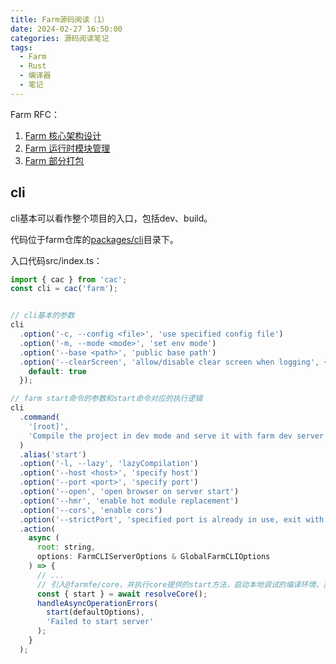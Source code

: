 ```yaml
---
title: Farm源码阅读（1）
date: 2024-02-27 16:50:00
categories: 源码阅读笔记
tags:
  - Farm
  - Rust
  - 编译器
  - 笔记
---
```


Farm RFC：

1. [Farm 核心架构设计](https://github.com/farm-fe/rfcs/blob/9fa2c57d706e13027975233b499f5852963ea762/rfcs/001-core-architecture/rfc.zh-CN.md)
2. [Farm 运行时模块管理](https://github.com/farm-fe/rfcs/blob/9fa2c57d706e13027975233b499f5852963ea762/rfcs/002-runtime-module-management/rfc.zh-CN.md)
3. [Farm 部分打包](hhttps://github.com/farm-fe/rfcs/blob/9fa2c57d706e13027975233b499f5852963ea762/rfcs/003-partial-bundling/rfc.md)

<!-- more -->

## cli

cli基本可以看作整个项目的入口，包括dev、build。

代码位于farm仓库的[packages/cli](https://github.com/farm-fe/farm/tree/main/packages/cli)目录下。

入口代码src/index.ts：

```js
import { cac } from 'cac';
const cli = cac('farm');


// cli基本的参数
cli
  .option('-c, --config <file>', 'use specified config file')
  .option('-m, --mode <mode>', 'set env mode')
  .option('--base <path>', 'public base path')
  .option('--clearScreen', 'allow/disable clear screen when logging', {
    default: true
  });

// farm start命令的参数和start命令对应的执行逻辑
cli
  .command(
    '[root]',
    'Compile the project in dev mode and serve it with farm dev server'
  )
  .alias('start')
  .option('-l, --lazy', 'lazyCompilation')
  .option('--host <host>', 'specify host')
  .option('--port <port>', 'specify port')
  .option('--open', 'open browser on server start')
  .option('--hmr', 'enable hot module replacement')
  .option('--cors', 'enable cors')
  .option('--strictPort', 'specified port is already in use, exit with error')
  .action(
    async (
      root: string,
      options: FarmCLIServerOptions & GlobalFarmCLIOptions
    ) => {
      // ...
      // 引入@farmfe/core，并执行core提供的start方法，启动本地调试的编译环境，类似vite命令
      const { start } = await resolveCore();
      handleAsyncOperationErrors(
        start(defaultOptions),
        'Failed to start server'
      );
    }
  );

```
